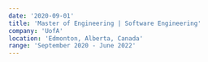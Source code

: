 ```yaml
---
date: '2020-09-01'
title: 'Master of Engineering | Software Engineering'
company: 'UofA'
location: 'Edmonton, Alberta, Canada'
range: 'September 2020 - June 2022'
---
```




